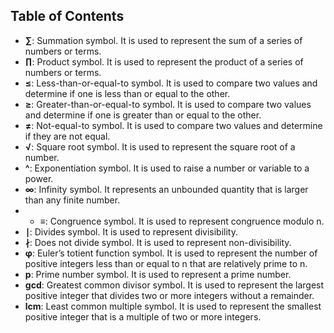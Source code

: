 ## Table of Contents


- **∑**: Summation symbol. It is used to represent the sum of a series of numbers or terms.
- **∏**: Product symbol. It is used to represent the product of a series of numbers or terms.
- **≤**: Less-than-or-equal-to symbol. It is used to compare two values and determine if one is less than or equal to the other.
- **≥**: Greater-than-or-equal-to symbol. It is used to compare two values and determine if one is greater than or equal to the other.
- **≠**: Not-equal-to symbol. It is used to compare two values and determine if they are not equal.
- **√**: Square root symbol. It is used to represent the square root of a number.
- **^**: Exponentiation symbol. It is used to raise a number or variable to a power.
- **∞**: Infinity symbol. It represents an unbounded quantity that is larger than any finite number.
- - **≡**: Congruence symbol. It is used to represent congruence modulo n.
- **∣**: Divides symbol. It is used to represent divisibility.
- **∤**: Does not divide symbol. It is used to represent non-divisibility.
- **φ**: Euler’s totient function symbol. It is used to represent the number of positive integers less than or equal to n that are relatively prime to n.
- **p**: Prime number symbol. It is used to represent a prime number.
- **gcd**: Greatest common divisor symbol. It is used to represent the largest positive integer that divides two or more integers without a remainder.
- **lcm**: Least common multiple symbol. It is used to represent the smallest positive integer that is a multiple of two or more integers.